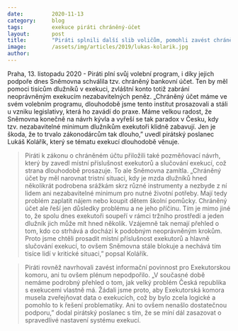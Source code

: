 ```yaml
---
date:         2020-11-13
category:     blog
tags:         exekuce piráti chráněný-účet
layout:       post
title:        "Piráti splnili další slib voličům, pomohli zavést chráněný bankovní účet pro lidi v exekucích. Tisícům občanů pomůže z krizové situace"
image:        /assets/img/articles/2019/lukas-kolarik.jpg
author:       
---
```


Praha, 13. listopadu 2020 - Piráti plní svůj volební program, i díky jejich podpoře dnes Sněmovna schválila tzv. chráněný bankovní účet. Ten by měl pomoci tisícům dlužníků v exekuci, zvláštní konto totiž zabrání neoprávněným exekucím nezabavitelných peněz. „Chráněný účet máme ve svém volebním programu, dlouhodobě jsme tento institut prosazovali a stáli u vzniku legislativy, která ho zavádí do praxe. Máme velkou radost, že Sněmovna konečně na návrh kývla a vyřeší se tak paradox v Česku, kdy tzv. nezabavitelné minimum dlužníkům exekutoři klidně zabavují. Jen je škoda, že to trvalo zákonodárcům tak dlouho,” uvedl pirátský poslanec Lukáš Kolářík, který se tématu exekucí dlouhodobě věnuje.


> Piráti k zákonu o chráněném účtu přiložili také pozměňovací návrh, který by zavedl místní příslušnost exekutorů a slučování exekucí, což strana dlouhodobě prosazuje. To ale Sněmovna zamítla. „Chráněný účet by měl narovnat tristní situaci, kdy je mzda dlužníků hned několikrát podrobena srážkám skrz různé instrumenty a nezbyde z ní lidem ani nezabavitelné minimum pro nutné životní potřeby. Mají tedy problém zaplatit nájem nebo koupit dětem školní pomůcky. Chráněný účet ale řeší jen důsledky problému a ne jeho příčinu. Tím je mimo jiné to, že spolu dnes exekutoři soupeří v rámci tržního prostředí a jeden dlužník jich může mít hned několik. Vzájemně tak nemají přehled o tom, kdo co strhává a dochází k podobným neoprávněným krokům. Proto jsme chtěli prosadit místní příslušnost exekutorů a hlavně slučování exekucí, to ovšem Sněmovna stále blokuje a nechává tím tisíce lidí v kritické situaci,” popsal Kolářík.


> Piráti rovněž navrhovali zavést informační povinnost pro Exekutorskou komoru, ani tu ovšem plénum nepodpořilo. „V současné době nemáme podrobný přehled o tom, jak velký problém Česká republika s exekucemi vlastně má. Žádali jsme proto, aby Exekutorská komora musela zveřejňovat data o exekucích, což by bylo zcela logické a pomohlo to k řešení problematiky. Ani to ovšem nenašlo dostatečnou podporu,” dodal pirátský poslanec s tím, že se míní dál zasazovat o spravedlivé nastavení systému exekucí.
